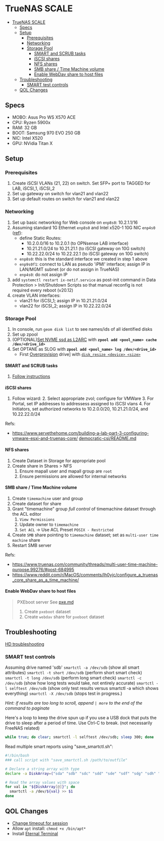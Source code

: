 # TrueNAS SCALE

- [TrueNAS SCALE](#truenas-scale)
  - [Specs](#specs)
  - [Setup](#setup)
    - [Prerequisites](#prerequisites)
    - [Networking](#networking)
    - [Storage Pool](#storage-pool)
      - [SMART and SCRUB tasks](#smart-and-scrub-tasks)
      - [iSCSI shares](#iscsi-shares)
      - [NFS shares](#nfs-shares)
      - [SMB share / Time Machine volume](#smb-share--time-machine-volume)
      - [Enable WebDav share to host files](#enable-webdav-share-to-host-files)
  - [Troubleshooting](#troubleshooting)
    - [SMART test controls](#smart-test-controls)
  - [QOL Changes](#qol-changes)

## Specs

- MOBO: Asus Pro WS X570 ACE
- CPU: Ryzen 5900x
- RAM: 32 GB
- BOOT: Samsung 970 EVO 250 GB
- NIC: Intel X520
- GPU: NVidia Titan X

## Setup

### Prerequisites

1. Create iSCSI VLANs (21, 22) on switch.  Set SFP+ port to TAGGED for LAB, iSCSI_1, iSCSI_2
2. Set up gateway on switch for vlan21 and vlan22
3. Set up default routes on switch for vlan21 and vlan22

### Networking

1. Set up basic networking for Web console on `enp8s0`: 10.2.1.1/16
2. Assuming standard 1G Ethernet `enp8s0` and Intel x520-1 10G NIC `enp4s0` ([ref](https://www.truenas.com/community/threads/how-to-setup-vlans-within-freenas-11-3.81633/)):
   - define Static Routes:
     - 10.2.0.0/16 to 10.2.0.1 (to OPNsense LAB interface)
     - 10.21.21.0/24 to 10.21.21.1 (to iSCSI gateway on 10G switch)
     - 10.22.22.0/24 to 10.22.22.1 (to iSCSI gateway on 10G switch)
   - `enp8s0`: this is the standard interface we created in step 1 above
   - `enp9s0f1`: connect to LAN as pseudo 'iPMI' interface; assign IP in LAN/MGMT subnet (or do not assign in TrueNAS)
   - `enp4s0`: do not assign IP
3. add `systemctl restart ix-netif.service` as post-init command in Data Protection > Init/Shutdown Scripts so that manual reconfig is not required every reboot (v20.12)
4. create VLAN interfaces:
   - vlan21 for iSCSI_1; assign IP in 10.21.21.0/24
   - vlan22 for iSCSI_2; assign IP in 10.22.22.0/24
<!-- 5. create Bridges
   - bridge21 for vlan21; do not assign IP
   - bridge 22 for vlan22; do not assign IP -->

### Storage Pool

1. In console, run `geom disk list` to see names/ids of all identified disks
2. Set up zpool
3. (OPTIONAL)[Set NVME ssd as L2ARC](https://blog.programster.org/zfs-add-l2arc) with **`zpool add <pool_name> cache /dev/<drive_id>`**
4. Set OPTANE as SLOG with **`zpool add <pool_name> log /dev/<drive_id>`**
   - First [Overprovision](https://www.ixsystems.com/community/threads/how-to-resize-slog-ssd.40071/#post-250692) drive] with [`disk_resize <device> <size>`](https://www.ixsystems.com/documentation/truenas/11.3-U4.1/storage.html#overprovisioning)

#### SMART and SCRUB tasks

1. [Follow instructions](https://www.servethehome.com/building-a-lab-part-3-configuring-vmware-esxi-and-truenas-core/)

#### iSCSI shares

1. Follow wizard:
   2. Select appropriate zvol; configure for VMWare
   3. For Portal, set IP addresses to addressess assigned to iSCSI vlans
   4. For Initiators, set authorized networks to 10.2.0.0/20, 10.21.21.0/24, and 10.22.22.0/24

Refs:
<!-- markdownlint-disable MD034 -->
- https://www.servethehome.com/building-a-lab-part-3-configuring-vmware-esxi-and-truenas-core/
   [democratic-csi/README.md](https://github.com/ahgraber/homelab-gitops-k3s/blob/main/cluster/core/democratic-csi/README.md)
<!-- markdownlint-enable -->

#### NFS shares

1. Create Dataset in Storage for appropriate pool
2. Create share in Shares > NFS
   1. Ensure mapall user and mapall group are `root`
   2. Ensure permissions are allowed for internal networks

#### SMB share / Time Machine volume

1. Create `timemachine` user and group
2. Create dataset for share
3. Grant "timemachine" group _full control_ of timemachine dataset through the ACL editor
   1. `View Permissions`
   2. Update owner to `timemachine`
   3. `Set ACL` -> Use ACL Preset `POSIX - Restricted`
4. Create `SMB` share pointing to `timemachine` dataset; set as `multi-user time machine` share
5. Restart SMB server

Refs:
<!-- markdownlint-disable MD034 -->
- https://www.truenas.com/community/threads/multi-user-time-machine-purpose.99276/#post-684995
- https://www.reddit.com/r/MacOS/comments/lh0yjc/configure_a_truenas_core_share_as_a_time_machine/
<!-- markdownlint-enable -->

#### Enable WebDav share to host files

> PXEboot server
> See [pxe.md](pxe.md)
>
> 1. Create `pxeboot` dataset
> 2. Create `webdav` share for `pxeboot` dataset

## Troubleshooting

[HD troubleshooting](https://www.truenas.com/community/resources/hard-drive-troubleshooting-guide-all-versions-of-freenas.17/)

### SMART test controls

Assuming drive named 'sdb'
`smartctl -a /dev/sdb` (show all smart attributes)
`smartctl -t short /dev/sdb` (perform short smart check)
`smartctl -t long /dev/sdb` (perform long smart check)
`smartctl -c /dev/sdb` (show how long tests would take, not entirely accurate)
`smartctl -l selftest /dev/sdb` (show only test results versus smartctl -a which shows everything)
`smartctl -X /dev/sdb` (stops test in progress.)

_Hint: if results are too long to scroll, append `| more` to the end of the command to paginate_

Here's a loop to keep the drive spun up if you use a USB dock that puts the drive to sleep after a period of time.
Use Ctrl-C to break. (not necessarily FreeNAS related)

```sh
while true; do clear; smartctl -l selftest /dev/sdb; sleep 300; done
```

Read multiple smart reports using "save_smartctl.sh":

```sh
#!/bin/bash
### call script with "save_smartctl.sh /path/to/outfile"

# Declare a string array with type
declare -a DiskArray=("sda" "sdb" "sdc" "sdd" "sde" "sdf" "sdg" "sdh" "sdi" "skj" "sdk" "sdl" "sdm")

# Read the array values with space
for val in "${DiskArray[@]}"; do
  smartctl -a /dev/${val} >> $1
done
```

## QOL Changes

- [Change timeout for session](https://github.com/lietu/truenas-tools/blob/main/truenas-scale-logout-timeout-patch.sh)
- Allow `apt` install: `chmod +x /bin/apt*`
- Install [Eternal Terminal](https://eternalterminal.dev/download/)
